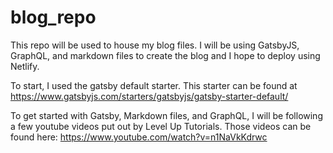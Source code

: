 # blog_repo
This repo will be used to house my blog files. I will be using GatsbyJS, GraphQL, and markdown files to create the blog and I hope to deploy using Netlify.

To start, I used the gatsby default starter. This starter can be found at https://www.gatsbyjs.com/starters/gatsbyjs/gatsby-starter-default/

To get started with Gatsby, Markdown files, and GraphQL, I will be following a few youtube videos put out by Level Up Tutorials. Those videos can be found here: https://www.youtube.com/watch?v=n1NaVkKdrwc

